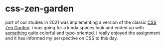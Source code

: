 # css-zen-garden

part of our studies in 2021 was implementing a version of the classic [CSS Zen Garden](https://www.csszengarden.com/).
i was going for a kinda spacey look and ended up with [something](https://johannesrave.github.io/css-zen-garden/) quite colorful and typo-oriented. i really enjoyed the assignment and it has informed my perspective on CSS to this day.
